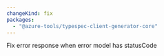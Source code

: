 ```yaml
---
changeKind: fix
packages:
  - "@azure-tools/typespec-client-generator-core"
---
```


Fix error response when error model has statusCode